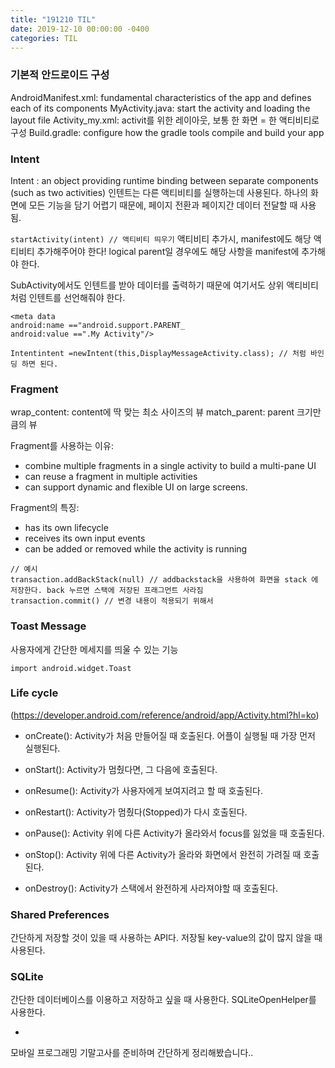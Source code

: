 ```yaml
---
title: "191210 TIL"
date: 2019-12-10 00:00:00 -0400
categories: TIL
---
```


### 기본적 안드로이드 구성
AndroidManifest.xml: fundamental characteristics of the app and defines each of its components
MyActivity.java: start the activity and loading the layout file
Activity_my.xml: activit를 위한 레이아웃, 보통 한 화면 = 한 액티비티로 구성
Build.gradle: configure how the gradle tools compile and build your app


### Intent
Intent : an object providing runtime binding between separate components (such as two activities)
인텐트는 다른 액티비티를 실행하는데 사용된다. 하나의 화면에 모든 기능을 담기 어렵기 때문에, 페이지 전환과 페이지간 데이터 전달할 때 사용됨.

```startActivity(intent) // 액티비티 띄우기```
액티비티 추가시, manifest에도 해당 액티비티 추가해주어야 한다!
logical parent일 경우에도 해당 사항을 manifest에 추가해야 한다.

SubActivity에서도 인텐트를 받아 데이터를 출력하기 때문에 여기서도 상위 액티비티 처럼 인텐트를 선언해줘야 한다.
```
<meta data
android:name =="android.support.PARENT_
android:value ==".My Activity"/> 
```

```Intentintent =newIntent(this,DisplayMessageActivity.class); // 처럼 바인딩 하면 된다.```

### Fragment
wrap_content: content에 딱 맞는 최소 사이즈의 뷰
match_parent: parent 크기만큼의 뷰

Fragment를 사용하는 이유:
- combine multiple fragments in a single activity to build a multi-pane UI
- can reuse a fragment in multiple activities
- can support dynamic and flexible UI on large screens.


Fragment의 특징:
- has its own lifecycle
- receives its own input events
- can be added or removed while the activity is running

```
// 예시
transaction.addBackStack(null) // addbackstack을 사용하여 화면을 stack 에 저장한다. back 누르면 스택에 저장된 프래그먼트 사라짐
transaction.commit() // 변경 내용이 적용되기 위해서 
```

### Toast Message
사용자에게 간단한 메세지를 띄울 수 있는 기능
```
import android.widget.Toast
```

### Life cycle
(https://developer.android.com/reference/android/app/Activity.html?hl=ko)

- onCreate(): Activity가 처음 만들어질 때 호출된다. 어플이 실행될 때 가장 먼저 실행된다.
- onStart(): Activity가 멈췄다면, 그 다음에 호출된다.
- onResume(): Activity가 사용자에게 보여지려고 할 때 호출된다.
- onRestart(): Activity가 멈췄다(Stopped)가 다시 호출된다.

- onPause(): Activity 위에 다른 Activity가 올라와서 focus를 잃었을 때 호출된다.
- onStop(): Activity 위에 다른 Activity가 올라와 화면에서 완전히 가려질 때 호출된다.
- onDestroy(): Activity가 스택에서 완전하게 사라져야할 때 호출된다.

### Shared Preferences
간단하게 저장할 것이 있을 때 사용하는 API다.
저장될 key-value의 값이 많지 않을 때 사용된다.


### SQLite
간단한 데이터베이스를 이용하고 저장하고 싶을 때 사용한다.
SQLiteOpenHelper를 사용한다.


-

모바일 프로그래밍 기말고사를 준비하며 간단하게 정리해봤습니다.. 
